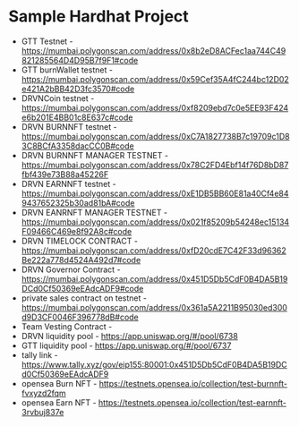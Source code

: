# Sample Hardhat Project

- GTT Testnet -  https://mumbai.polygonscan.com/address/0x8b2eD8ACFec1aa744C49821285564D4D95B7f9F1#code
- GTT burnWallet testnet -  https://mumbai.polygonscan.com/address/0x59Cef35A4fC244bc12D02e421A2bBB42D3fc3570#code
- DRVNCoin testnet - https://mumbai.polygonscan.com/address/0xf8209ebd7c0e5EE93F424e6b201E4BB01c8E637c#code
- DRVN BURNNFT testnet - https://mumbai.polygonscan.com/address/0xC7A1827738B7c19709c1D83C8BCfA3358dacCC0B#code
- DRVN BURNNFT MANAGER TESTNET - https://mumbai.polygonscan.com/address/0x78C2FD4Ebf14f76D8bD87fbf439e73B88a45226F  
- DRVN EARNNFT testnet - https://mumbai.polygonscan.com/address/0xE1DB5BB60E81a40Cf4e849437652325b30ad81bA#code
- DRVN EANRNFT MANAGER TESTNET - https://mumbai.polygonscan.com/address/0x021f85209b54248ec15134F09466C469e8f92A8c#code
- DRVN TIMELOCK CONTRACT - https://mumbai.polygonscan.com/address/0xfD20cdE7C42F33d96362Be222a778d4524A492d7#code
- DRVN Governor Contract - https://mumbai.polygonscan.com/address/0x451D5Db5CdF0B4DA5B19DCd0Cf50369eEAdcADF9#code
- private sales contract on testnet - https://mumbai.polygonscan.com/address/0x361a5A2211B95030ed300d9D3CF0046F396778dB#code
- Team Vesting Contract -  
- DRVN liquidity pool - https://app.uniswap.org/#/pool/6738
- GTT liquidity pool -  https://app.uniswap.org/#/pool/6737
- tally link - https://www.tally.xyz/gov/eip155:80001:0x451D5Db5CdF0B4DA5B19DCd0Cf50369eEAdcADF9
- opensea Burn NFT - https://testnets.opensea.io/collection/test-burnnft-fvxyzd2fqm
- opensea Earn NFT - https://testnets.opensea.io/collection/test-earnnft-3rvbuj837e
